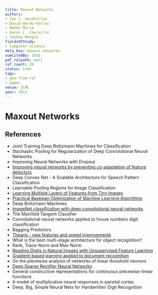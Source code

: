 ```yaml
---
title: Maxout Networks
authors:
- Ian J. Goodfellow
- David Warde-Farley
- Mehdi Mirza
- Aaron C. Courville
- Yoshua Bengio
fieldsOfStudy:
- Computer Science
meta_key: maxout-networks
numCitedBy: 1820
pdf_relpath: null
ref_count: 29
status: todo
tags:
- gen-from-ref
- paper
venue: ICML
year: 2013
---
```


# Maxout Networks

## References

- Joint Training Deep Boltzmann Machines for Classification
- Stochastic Pooling for Regularization of Deep Convolutional Neural Networks
- Improving Neural Networks with Dropout
- [Improving neural networks by preventing co-adaptation of feature detectors](./improving-neural-networks-by-preventing-co-adaptation-of-feature-detectors.md)
- Deep Convex Net - A Scalable Architecture for Speech Pattern Classification
- Learnable Pooling Regions for Image Classification
- [Learning Multiple Layers of Features from Tiny Images](./learning-multiple-layers-of-features-from-tiny-images.md)
- [Practical Bayesian Optimization of Machine Learning Algorithms](./practical-bayesian-optimization-of-machine-learning-algorithms.md)
- Deep Boltzmann Machines
- [ImageNet classification with deep convolutional neural networks](./imagenet-classification-with-deep-convolutional-neural-networks.md)
- The Manifold Tangent Classifier
- Convolutional neural networks applied to house numbers digit classification
- Bagging Predictors
- [Theano - new features and speed improvements](./theano-new-features-and-speed-improvements.md)
- What is the best multi-stage architecture for object recognition?
- Rank, Trace-Norm and Max-Norm
- [Reading Digits in Natural Images with Unsupervised Feature Learning](./reading-digits-in-natural-images-with-unsupervised-feature-learning.md)
- [Gradient-based learning applied to document recognition](./gradient-based-learning-applied-to-document-recognition.md)
- On the piecewise analysis of networks of linear threshold neurons
- [Deep Sparse Rectifier Neural Networks](./deep-sparse-rectifier-neural-networks.md)
- General constructive representations for continuous piecewise-linear functions
- A model of multiplicative neural responses in parietal cortex.
- Deep, Big, Simple Neural Nets for Handwritten Digit Recognition
